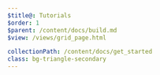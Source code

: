 ```yaml
---
$title@: Tutorials
$order: 1
$parent: /content/docs/build.md
$view: /views/grid_page.html

collectionPath: /content/docs/get_started
class: bg-triangle-secondary
---
```

